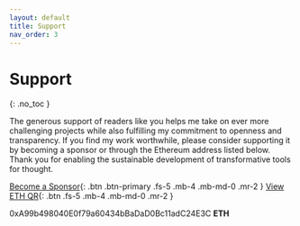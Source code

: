 ```yaml
---
layout: default
title: Support
nav_order: 3
---
```


# Support
{: .no_toc }

The generous support of readers like you helps me take on ever more challenging projects while also fulfilling my commitment to openness and transparency. If you find my work worthwhile, please consider supporting it by becoming a sponsor or through the Ethereum address listed below. Thank you for enabling the sustainable development of transformative tools for thought.

[Become a Sponsor](https://github.com/sponsors/paulbricman){: .btn .btn-primary .fs-5 .mb-4 .mb-md-0 .mr-2 } [View ETH QR](../../assets/images/qr-eth-small.png){: .btn .fs-5 .mb-4 .mb-md-0 .mr-2 }

0xA99b498040E0f79a60434bBaDaD0Bc11adC24E3C **ETH**